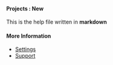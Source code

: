 #### Projects : New

This is the help file written in **markdown**

#### More Information

- [Settings](/settings)
- [Support](/support)
